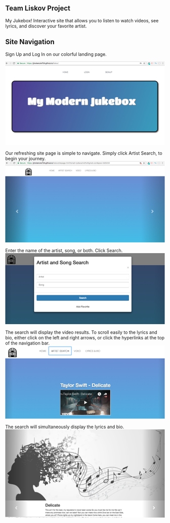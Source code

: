 ## Team Liskov Project
My Jukebox! Interactive site that allows you to listen to watch videos, see lyrics, and discover your favorite artist. 

## Site Navigation
Sign Up and Log In on our colorful landing page.  

![image 1](/assets/images/picture1.png)

Our refreshing site page is simple to navigate.  Simply click Artist Search, to begin your journey. 
![image 1](/assets/images/picture2.png)

Enter the name of the artist, song, or both.  Click Search. 
![image 1](/assets/images/picture3.png)

The search will display the video results.  To scroll easily to the lyrics and bio, either click on the left and right arrows, or click the hyperlinks at the top of the navigation bar. 
![image 1](/assets/images/picture4.png)

The search will simultaneously display the lyrics and bio.  
![image 1](/assets/images/picture5.png)

